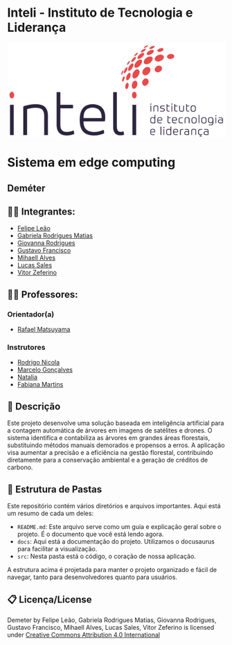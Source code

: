 # Inteli - Instituto de Tecnologia e Liderança 

<p align="center">
<a href= "https://www.inteli.edu.br/"><img src="https://raw.githubusercontent.com/2023M8T2-Inteli/grupo1/main/docs/static/img/inteli.png" alt="Inteli - Instituto de Tecnologia e Liderança" border="0"></a>
</p>

# Sistema em edge computing

## Deméter

## :student: Integrantes:
- <a href="https://www.linkedin.com/in/felipe-hm-le%C3%A3o/">Felipe Leão</a> 
- <a href="https://www.linkedin.com/in/gabriela-rodrigues-matias/">Gabriela Rodrigues Matias</a>
- <a href="https://www.linkedin.com/in/giovanna-rodrigues-araujo/">Giovanna Rodrigues</a>
- <a href="https://www.linkedin.com/in/gustavo-pereira1/">Gustavo Francisco</a>
- <a href="https://www.linkedin.com/in/mihaellalves/">Mihaell Alves</a>
- <a href="https://www.linkedin.com/in/lucas-henrique-sales-de-souza/">Lucas Sales</a>
- <a href="https://www.linkedin.com/in/vitor-zeferino/">Vitor Zeferino</a>

## :teacher: Professores:
### Orientador(a) 
- <a href="https://www.linkedin.com/in/rafaelmatsuyama/">Rafael Matsuyama</a>
### Instrutores
- <a href="https://www.linkedin.com/in/rodrigo-mangoni-nicola-537027158/">Rodrigo Nicola</a>
- <a href="https://www.linkedin.com/in/marcelo-gon%C3%A7alves-phd-a550652/">Marcelo Gonçalves</a> 
- <a href="https://www.linkedin.com/in/natalia-k-37a62052/">Natalia</a>
- <a href="https://www.linkedin.com/in/fabiana-martins-de-oliveira-8993b0b2/">Fabiana Martins</a> 

## 📝 Descrição

Este projeto desenvolve uma solução baseada em inteligência artificial para a contagem automática de árvores em imagens de satélites e drones. O sistema identifica e contabiliza as árvores em grandes áreas florestais, substituindo métodos manuais demorados e propensos a erros. A aplicação visa aumentar a precisão e a eficiência na gestão florestal, contribuindo diretamente para a conservação ambiental e a geração de créditos de carbono.

## 📁 Estrutura de Pastas

Este repositório contém vários diretórios e arquivos importantes. Aqui está um resumo de cada um deles:

- `README.md`: Este arquivo serve como um guia e explicação geral sobre o projeto. É o documento que você está lendo agora.
- `docs`: Aqui está a documentação do projeto. Utilizamos o docusaurus para facilitar a visualização.
- `src`: Nesta pasta está o código, o coração de nossa aplicação.

A estrutura acima é projetada para manter o projeto organizado e fácil de navegar, tanto para desenvolvedores quanto para usuários.

## 📋 Licença/License

<p xmlns:cc="http://creativecommons.org/ns#" xmlns:dct="http://purl.org/dc/terms/"><span property="dct:title">Demeter</span> by <span property="cc:attributionName">Felipe Leão, Gabriela Rodrigues Matias, Giovanna Rodrigues, Gustavo Francisco, Mihaell Alves, Lucas Sales, Vitor Zeferino</span> is licensed under <a href="https://creativecommons.org/licenses/by/4.0/?ref=chooser-v1" target="_blank" rel="license noopener noreferrer" style="display:inline-block;">Creative Commons Attribution 4.0 International<img style="height:22px!important;margin-left:3px;vertical-align:text-bottom;" src="https://mirrors.creativecommons.org/presskit/icons/cc.svg?ref=chooser-v1" alt=""><img style="height:22px!important;margin-left:3px;vertical-align:text-bottom;" src="https://mirrors.creativecommons.org/presskit/icons/by.svg?ref=chooser-v1" alt=""></a></p>
